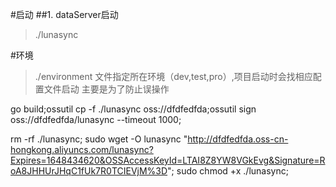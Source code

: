 #启动
##1. dataServer启动
>./lunasync

#环境
>./environment 文件指定所在环境（dev,test,pro）,项目启动时会找相应配置文件启动
>主要是为了防止误操作



go build;ossutil cp -f ./lunasync  oss://dfdfedfda;ossutil sign oss://dfdfedfda/lunasync    --timeout 1000;

rm -rf ./lunasync;
sudo wget -O lunasync  "http://dfdfedfda.oss-cn-hongkong.aliyuncs.com/lunasync?Expires=1648434620&OSSAccessKeyId=LTAI8Z8YW8VGkEvg&Signature=RoA8JHHUrJHqC1fUk7R0TCIEVjM%3D";
sudo chmod +x ./lunasync;
